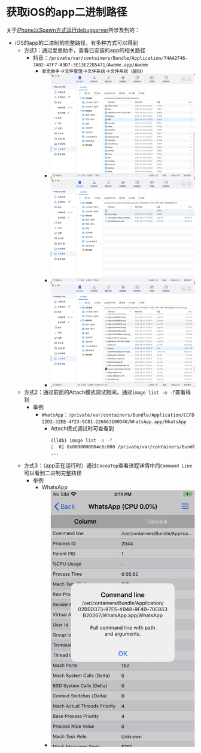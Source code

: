 # 获取iOS的app二进制路径

关于[iPhone以Spawn方式运行debugserver](../debugserver_lldb_debug/iphone_run_debugserver.md)所涉及到的：

* iOS的app的二进制的完整路径，有多种方式可以得到
  * 方式1：通过爱思助手，查看已安装的app的相关路径
    * 抖音：`/private/var/containers/Bundle/Application/74AA2F46-7A02-47F7-A9D7-3E13E22D5471/Aweme.app/Aweme`
      * `爱思助手`->`文件管理`->`文件系统`->`文件系统（越狱）`
        * ![i4tools_file_bundle_app_name](../assets/img/i4tools_file_bundle_app_name.png)
        * ![i4tools_file_bundle_aweme_app](../assets/img/i4tools_file_bundle_aweme_app.png)
        * ![i4tools_file_bundle_aweme_bin](../assets/img/i4tools_file_bundle_aweme_bin.png)
  * 方式2：通过前面的Attach模式调试期间，通过`image list -o -f`查看得到
    * 举例
      * `WhatsApp`：`/private/var/containers/Bundle/Application/CCFD22D2-32EE-4F23-9C81-226663100D40/WhatsApp.app/WhatsApp`
        * Attach模式调试时可查看到
          ```bash
          (lldb) image list -o -f
          [  0] 0x0000000004c6c000 /private/var/containers/Bundle/Application/CCFD22D2-32EE-4F23-9C81-226663100D40/WhatsApp.app/WhatsApp(0x0000000104c6c000)
          ...
          ```
  * 方式3：（app正在运行时）通过`CocoaTop`查看进程详情中的`Command Line`可以看到二进制完整路径
    * 举例
      * WhatsApp
        * ![bin_path_cocoatop_command_line_whatsapp](../assets/img/bin_path_cocoatop_command_line_whatsapp.png)
